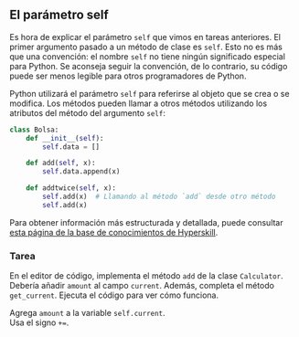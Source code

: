 ## El parámetro self

Es hora de explicar el parámetro `self` que vimos en tareas anteriores.
El primer argumento pasado a un método de clase es `self`. Esto no es más 
que una convención: el nombre `self` no tiene ningún significado especial para Python. 
Se aconseja seguir la convención, de lo contrario, su código puede ser menos legible 
para otros programadores de Python.

Python utilizará el parámetro `self` para referirse al objeto que se crea o se modifica.
Los métodos pueden llamar a otros métodos utilizando los atributos del método del argumento `self`:

```python
class Bolsa:
    def __init__(self):
        self.data = []

    def add(self, x):
        self.data.append(x)

    def addtwice(self, x):
        self.add(x)  # Llamando al método `add` desde otro método
        self.add(x)
```
  
Para obtener información más estructurada y detallada, puede consultar [esta página de la base de conocimientos de Hyperskill](https://hyperskill.org/learn/step/6669#self?utm_source=jba&utm_medium=jba_courses_links).

### Tarea
En el editor de código, implementa el método `add` de la clase `Calculator`. Debería 
añadir `amount` al campo `current`. Además, completa el método `get_current`.
Ejecuta el código para ver cómo funciona.

<div class='hint'>Agrega <code>amount</code> a la variable <code>self.current</code>.</div>
<div class="hint">Usa el signo <code>+=</code>.</div>